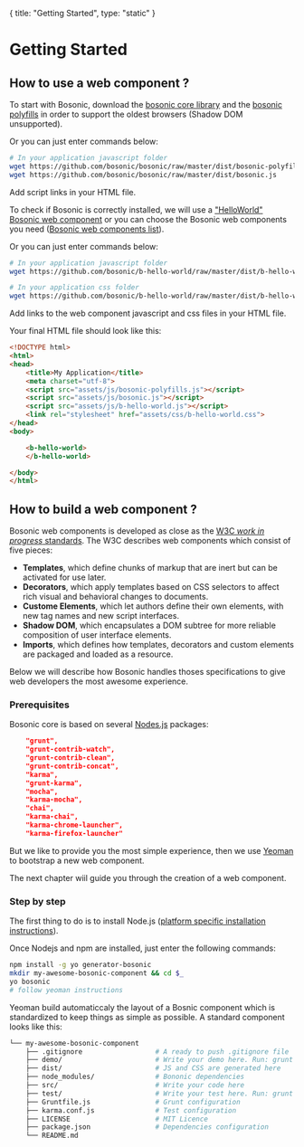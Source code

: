 {
  title: "Getting Started",
  type: "static"
}

# Getting Started

## How to use a web component ?

To start with Bosonic, download the [bosonic core library](https://github.com/bosonic/bosonic/raw/master/dist/bosonic.js) and the [bosonic polyfills](https://github.com/bosonic/bosonic/raw/master/dist/bosonic-polyfills.js) in order to support the oldest browsers (Shadow DOM unsupported).

Or you can just enter commands below:

``` bash
# In your application javascript folder
wget https://github.com/bosonic/bosonic/raw/master/dist/bosonic-polyfills.js
wget https://github.com/bosonic/bosonic/raw/master/dist/bosonic.js
```

Add script links in your HTML file.


To check if Bosonic is correctly installed, we will use a ["HelloWorld" Bosonic web component](https://github.com/bosonic/b-hello-world/raw/master/dist/b-hello-world.js) or you can choose the Bosonic web components you need ([Bosonic web components list](documentation.html)).

Or you can just enter commands below:

``` bash
# In your application javascript folder
wget https://github.com/bosonic/b-hello-world/raw/master/dist/b-hello-world.js

# In your application css folder
wget https://github.com/bosonic/b-hello-world/raw/master/dist/b-hello-world.css
```

Add links to the web component javascript and css files in your HTML file.

Your final HTML file should look like this:

``` html
<!DOCTYPE html>
<html>
<head>
    <title>My Application</title>
    <meta charset="utf-8">
    <script src="assets/js/bosonic-polyfills.js"></script>
    <script src="assets/js/bosonic.js"></script>
    <script src="assets/js/b-hello-world.js"></script>
    <link rel="stylesheet" href="assets/css/b-hello-world.css">
</head>
<body>

	<b-hello-world>
	</b-hello-world>

</body>
</html>

```

## How to build a web component ?

Bosonic web components is developed as close as the [W3C _work in progress_ standards](http://www.w3.org/TR/components-intro). The W3C describes web components which consist of five pieces:

- __Templates__, which define chunks of markup that are inert but can be activated for use later.
- __Decorators__, which apply templates based on CSS selectors to affect rich visual and behavioral changes to documents.
- __Custome Elements__, which let authors define their own elements, with new tag names and new script interfaces.
- __Shadow DOM__, which encapsulates a DOM subtree for more reliable composition of user interface elements.
- __Imports__, which defines how templates, decorators and custom elements are packaged and loaded as a resource.

Below we will describe how Bosonic handles thoses specifications to give web developers the most awesome experience.

### Prerequisites

Bosonic core is based on several [Nodes.js](http://nodejs.org/) packages:

``` json
    "grunt",
    "grunt-contrib-watch",
    "grunt-contrib-clean",
    "grunt-contrib-concat",
    "karma",
    "grunt-karma",
    "mocha",
    "karma-mocha",
    "chai",
    "karma-chai",
    "karma-chrome-launcher",
    "karma-firefox-launcher"
```

But we like to provide you the most simple experience, then we use [Yeoman](http://yeoman.io/) to bootstrap a new web component.

The next chapter wiil guide you through the creation of a web component.

### Step by step

The first thing to do is to install Node.js ([platform specific installation instructions](https://github.com/joyent/node/wiki/Installing-Node.js-via-package-manager)).

Once Nodejs and npm are installed, just enter the following commands:

``` bash
npm install -g yo generator-bosonic
mkdir my-awesome-bosonic-component && cd $_
yo bosonic
# follow yeoman instructions
```

Yeoman build automaticcaly the layout of a Bosnic component which is standardized to keep things as simple as possible. A standard component looks like this:

``` bash
└── my-awesome-bosonic-component
    ├── .gitignore                  # A ready to push .gitignore file
    ├── demo/                       # Write your demo here. Run: grunt demo
    ├── dist/                       # JS and CSS are generated here
    ├── node_modules/               # Bononic dependencies
    ├── src/                        # Write your code here
    ├── test/                       # Write your test here. Run: grunt karma
    ├── Gruntfile.js                # Grunt configuration
    ├── karma.conf.js               # Test configuration
    ├── LICENSE                     # MIT Licence
    ├── package.json                # Dependencies configuration
    └── README.md
```